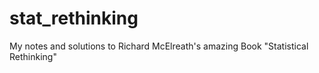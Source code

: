 # stat_rethinking
My notes and solutions to Richard McElreath's amazing Book "Statistical Rethinking"

